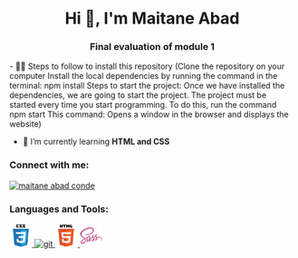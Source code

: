 <h1 align="center">Hi 👋, I'm Maitane Abad</h1>
<h3 align="center">Final evaluation of module 1</h3>
- 👨‍💻 Steps to follow to install this repository
(Clone the repository on your computer Install the local dependencies by running the command in the terminal: npm install Steps to start the project: Once we have installed the dependencies, we are going to start the project. The project must be started every time you start programming. To do this, run the command npm start This command: Opens a window in the browser and displays the website)




- 🌱 I’m currently learning **HTML and CSS**

<h3 align="left">Connect with me:</h3>
<p align="left">
<a href="https://linkedin.com/in/maitane abad conde" target="blank"><img align="center" src="https://raw.githubusercontent.com/rahuldkjain/github-profile-readme-generator/master/src/images/icons/Social/linked-in-alt.svg" alt="maitane abad conde" height="30" width="40" /></a>
</p>

<h3 align="left">Languages and Tools:</h3>
<p align="left"> <a href="https://www.w3schools.com/css/" target="_blank"> <img src="https://raw.githubusercontent.com/devicons/devicon/master/icons/css3/css3-original-wordmark.svg" alt="css3" width="40" height="40"/> </a> <a href="https://git-scm.com/" target="_blank"> <img src="https://www.vectorlogo.zone/logos/git-scm/git-scm-icon.svg" alt="git" width="40" height="40"/> </a> <a href="https://www.w3.org/html/" target="_blank"> <img src="https://raw.githubusercontent.com/devicons/devicon/master/icons/html5/html5-original-wordmark.svg" alt="html5" width="40" height="40"/> </a> <a href="https://sass-lang.com" target="_blank"> <img src="https://raw.githubusercontent.com/devicons/devicon/master/icons/sass/sass-original.svg" alt="sass" width="40" height="40"/> </a> </p>

